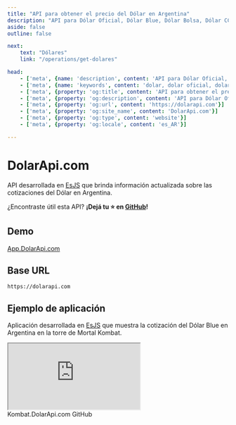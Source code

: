 ```yaml
---
title: "API para obtener el precio del Dólar en Argentina"
description: "API para Dólar Oficial, Dólar Blue, Dólar Bolsa, Dólar CCL, Dólar Solidario, Dólar Mayorista"
aside: false
outline: false

next:
    text: "Dólares"
    link: "/operations/get-dolares"

head:
    - ['meta', {name: 'description', content: 'API para Dólar Oficial, Dólar Blue, Dólar Bolsa, Dólar CCL, Dólar Solidario, Dólar Mayorista'}]
    - ['meta', {name: 'keywords', content: 'dolar, dolar oficial, dolar blue, dolar bolsa, dolar ccl, dolar solidario, dolar mayorista, dolar api, dolar api argentina'}]
    - ['meta', {property: 'og:title', content: 'API para obtener el precio del Dólar en Argentina'}]
    - ['meta', {property: 'og:description', content: 'API para Dólar Oficial, Dólar Blue, Dólar Bolsa, Dólar CCL, Dólar Solidario, Dólar Mayorista'}]
    - ['meta', {property: 'og:url', content: 'https://dolarapi.com'}]
    - ['meta', {property: 'og:site_name', content: 'DolarApi.com'}]
    - ['meta', {property: 'og:type', content: 'website'}]
    - ['meta', {property: 'og:locale', content: 'es_AR'}]

---
```


# DolarApi.com

API desarrollada en [EsJS](https://es.js.org?ref=dolarapi.com) que brinda información actualizada sobre las cotizaciones del Dólar en Argentina.

¿Encontraste útil esta API? **¡Dejá tu ⭐ en [GitHub](https://github.com/enzonotario/esjs-dolar-api)!**

## Demo

[App.DolarApi.com](https://app.dolarapi.com)

## Base URL

```
https://dolarapi.com
```

## Ejemplo de aplicación 

Aplicación desarrollada en [EsJS](https://es.js.org?ref=dolarapi.com) que muestra la cotización del Dólar Blue en Argentina en la torre de Mortal Kombat.

<iframe src="https://kombat.dolarapi.com" class="w-full h-[630px] rounded" title="Kombat.DolarApi.com" scrolling="no"></iframe>

<div class="flex justify-center items-center space-x-3 mt-5">
<a href="https://kombat.dolarapi.com" target="_blank" class="px-3 py-2 bg-blue-50 dark:bg-gray-800 rounded hover:bg-gray-300 dark:hover:bg-gray-700 border border-blue-300 dark:border-gray-700" style="text-decoration-line: none;">
Kombat.DolarApi.com
</a>

<a href="https://github.com/enzonotario/esjs-dolar-kombat" target="_blank" class="px-3 py-2 bg-blue-50 dark:bg-gray-800 rounded hover:bg-gray-300 dark:hover:bg-gray-700 border border-blue-300 dark:border-gray-700" style="text-decoration-line: none;">
GitHub
</a>
</div>
